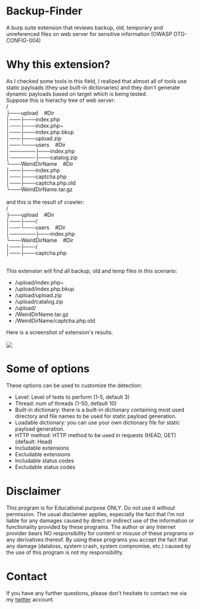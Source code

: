 # Backup-Finder
A burp suite extension that reviews backup, old, temporary and unreferenced files on web server for sensitive information (OWASP OTG-CONFIG-004)


# Why this extension?
As I checked some tools in this field, I realized that almost all of tools use static payloads (they use built-in dictionaries) and they don't generate dynamic payloads based on target which is being tested.</br>
Suppose this is hierachy tree of web server:</br>
/</br>
├───upload&nbsp;&nbsp;&nbsp;&nbsp;#Dir</br>
│───├───index.php</br>
│───├───index.php~</br>
│───├───index.php.bkup</br>
│───├───upload.zip</br>
│───└───users&nbsp;&nbsp;&nbsp;&nbsp;#Dir</br>
│───────├───index.php</br>
│───────├───catalog.zip</br>
└───WeirdDirName&nbsp;&nbsp;&nbsp;&nbsp;#Dir</br>
│───├───index.php</br>
│───├───captcha.php</br>
│───├───captcha.php.old</br>
└───WeirdDirName.tar.gz</br></br>
and this is the result of crawler:</br>
/</br>
├───upload&nbsp;&nbsp;&nbsp;&nbsp;#Dir</br>
│───├───/</br>
│───└───users&nbsp;&nbsp;&nbsp;&nbsp;#Dir</br>
│───────├───index.php</br>
└───WeirdDirName&nbsp;&nbsp;&nbsp;&nbsp;#Dir</br>
│───├───/</br>
│───├───captcha.php</br></br>

This extension will find all backup, old and temp files in this scenario:</br>
* /upload/index.php~
* /upload/index.php.bkup
* /upload/upload.zip
* /upload/catalog.zip
* /upload/
* /WeirdDirName.tar.gz
* /WeirdDirName/captcha.php.old

Here is a screenshot of extension's results.</br></br>
<img src="https://cdn1.imggmi.com/uploads/2018/9/10/e86bc9fdfec3ae10d84dbad11ca21540-full.png">

# Some of options
These options can be used to customize the detection:
* Level: Level of tests to perform (1-5, default 3)
* Thread: num of threads (1-50, default 10)
* Built-in dictionary: there is a built-in dictionary containing most used directory and file names to be used for static payload generation.
* Loadable dictionary: you can use your own dictionary file for static payload generation.
* HTTP method: HTTP method to be used in requests (HEAD, GET)(default: Head)
* Includable extensions
* Excludable extensions
* Includable status codes
* Excludable status codes

# Disclaimer
This program is for Educational purpose ONLY. Do not use it without permission. The usual disclaimer applies, especially the fact that I'm not liable for any damages caused by direct or indirect use of the information or functionality provided by these programs. The author or any Internet provider bears NO responsibility for content or misuse of these programs or any derivatives thereof. By using these programs you accept the fact that any damage (dataloss, system crash, system compromise, etc.) caused by the use of this program is not my responsibility.

# Contact
If you have any further questions, please don't hesitate to contact me via my <a href="https://twitter.com/MoeinFatehi">twitter</a> account.
